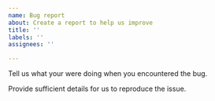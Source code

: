 ```yaml
---
name: Bug report
about: Create a report to help us improve
title: ''
labels: ''
assignees: ''

---
```


Tell us what your were doing when you encountered the bug.

Provide sufficient details for us to reproduce the issue.
